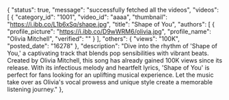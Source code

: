 {
  "status": true,
  "message": "successfully fetched all the videos",
  "videos": [
    {
      "category_id": "1001",
      "video_id": "aaaa",
      "thumbnail": "https://i.ibb.co/L1b6xSq/shape.jpg",
      "title": "Shape of You",
      "authors": [
        {
          "profile_picture": "https://i.ibb.co/D9wWRM6/olivia.jpg",
          "profile_name": "Olivia Mitchell",
          "verified": ""
        }
      ],
      "others": {
        "views": "100K",
        "posted_date": "16278"
      },
      "description": "Dive into the rhythm of 'Shape of You,' a captivating track that blends pop sensibilities with vibrant beats. Created by Olivia Mitchell, this song has already gained 100K views since its release. With its infectious melody and heartfelt lyrics, 'Shape of You' is perfect for fans looking for an uplifting musical experience. Let the music take over as Olivia's vocal prowess and unique style create a memorable listening journey."
    },